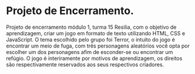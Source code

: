 # Projeto de Encerramento.

Projeto de encerramento módulo 1, turma 15 Resilia, com o objetivo de aprendizagem, criar um jogo em formato de texto utilizando HTML, CSS e JavaScript.
O tema escolhido pelo grupo foi Terror, o intuito do jogo é encontrar um meio de fuga, com três personagens aleatórios você opta por escolher um dos personagens 
afim de esconder-se ou encontrar um refúgio. O jogo é interiramente por motivos de aprendizagem, os direitos são respectivamente reservados aos seus respectivos 
criadores.
